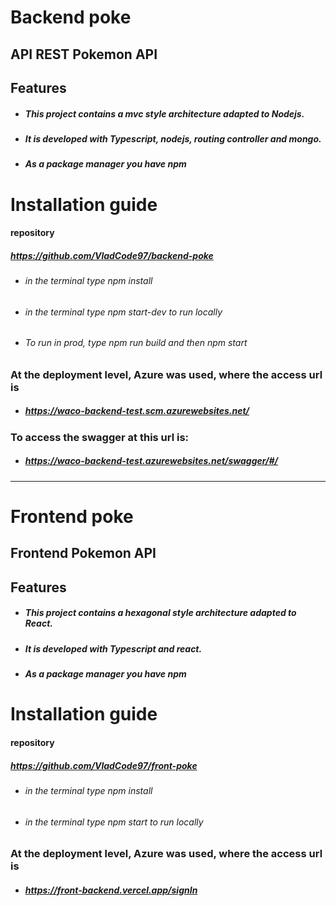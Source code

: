 # Backend poke
## API REST Pokemon API

## Features

- ##### This project contains a mvc style architecture adapted to Nodejs. 
- ##### It is developed with Typescript, nodejs, routing controller and mongo.
- ##### As a package manager you have npm

# Installation guide
#### repository
##### https://github.com/VladCode97/backend-poke
- ###### in the terminal type npm install
- ###### in the terminal type npm start-dev to run locally
- ###### To run in prod, type npm run build and then npm start

### At the deployment level, Azure was used, where the access url is
- ##### https://waco-backend-test.scm.azurewebsites.net/

### To access the swagger at this url is: 
- ##### https://waco-backend-test.azurewebsites.net/swagger/#/

-----------------

# Frontend poke
## Frontend Pokemon API

## Features

- ##### This project contains a hexagonal style architecture adapted to React. 
- ##### It is developed with Typescript and react.
- ##### As a package manager you have npm

# Installation guide
#### repository
##### https://github.com/VladCode97/front-poke
- ###### in the terminal type npm install
- ###### in the terminal type npm start to run locally


### At the deployment level, Azure was used, where the access url is
- ##### https://front-backend.vercel.app/signIn